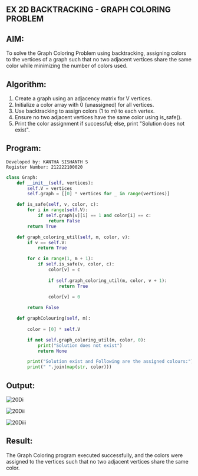 ## EX 2D BACKTRACKING - GRAPH COLORING PROBLEM

## AIM:

To solve the Graph Coloring Problem using backtracking, assigning colors to the vertices of a graph such that no two adjacent vertices share the same color while minimizing the number of colors used.

## Algorithm:

1. Create a graph using an adjacency matrix for V vertices.
2. Initialize a color array with 0 (unassigned) for all vertices.
3. Use backtracking to assign colors (1 to m) to each vertex.
4. Ensure no two adjacent vertices have the same color using is_safe().
5. Print the color assignment if successful; else, print "Solution does not exist".

## Program:

```
Developed by: KANTHA SISHANTH S
Register Number: 212222100020
```

```py
class Graph:
    def __init__(self, vertices):
        self.V = vertices
        self.graph = [[0] * vertices for _ in range(vertices)]

    def is_safe(self, v, color, c):
        for i in range(self.V):
            if self.graph[v][i] == 1 and color[i] == c:
                return False
        return True

    def graph_coloring_util(self, m, color, v):
        if v == self.V:
            return True

        for c in range(1, m + 1):
            if self.is_safe(v, color, c):
                color[v] = c 
                
                if self.graph_coloring_util(m, color, v + 1):
                    return True
                
                color[v] = 0

        return False

    def graphColouring(self, m):
       
        color = [0] * self.V 

        if not self.graph_coloring_util(m, color, 0):
            print("Solution does not exist")
            return None

        print("Solution exist and Following are the assigned colours:")
        print(" ".join(map(str, color)))
```

## Output:

![20Di](https://github.com/user-attachments/assets/b206d3ac-e0c5-4cdb-b1e9-31695fa997ba)

![20Dii](https://github.com/user-attachments/assets/41a009c8-68a5-47e0-b5e0-f7fb04b55877)

![20Diii](https://github.com/user-attachments/assets/8ecfb3cb-f321-470b-9c25-4f36babb5ca9)


## Result:

The Graph Coloring program executed successfully, and the colors were assigned to the vertices such that no two adjacent vertices share the same color.
